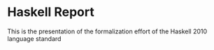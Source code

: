 # Haskell Report

This is the presentation of the formalization effort of the Haskell 2010 language standard